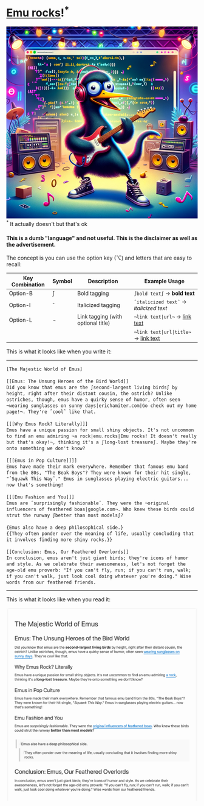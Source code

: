 # [Emu rocks](https://emu.rocks)!<sup>*</sup>
![An emu, rocking](emu.png)
<sup>*</sup> It actually doesn't but that's ok


#### This is a dumb "language" and not useful. This is the disclaimer as well as the advertisement.

The concept is you can use the option key (⌥) and letters that are easy to recall:

| Key Combination | Symbol | Description                        | Example Usage                                        |
|-----------------|--------|------------------------------------|------------------------------------------------------|
| Option-B        | ∫      | Bold tagging                       | `∫bold text∫` → **bold text**                        |
| Option-I        | ˆ      | Italicized tagging                 | `ˆitalicized textˆ` → *italicized text*              |
| Option-L        | ¬      | Link tagging (with optional title) | `¬link text\|url¬` → [link text](url)                |
|                 |        |                                    | `¬link text\|url\|title¬` → [link text](url "title") |


This is what it looks like when you write it:

---

```
[The Majestic World of Emus]

[[Emus: The Unsung Heroes of the Bird World]]
Did you know that emus are the ∫second-largest living birds∫ by height, right after their distant cousin, the ostrich? Unlike ostriches, though, emus have a quirky sense of humor, often seen ¬wearing sunglasses on sunny days|erichamiter.com|Go check out my home page!¬. They're ˆcoolˆ like that.

[[[Why Emus Rock? Literally]]]
Emus have a unique passion for small shiny objects. It's not uncommon to find an emu admiring ¬a rock|emu.rocks|Emu rocks! It doesn't really but that's okay!¬, thinking it's a ∫long-lost treasure∫. Maybe they're onto something we don't know?

[[[Emus in Pop Culture]]]]
Emus have made their mark everywhere. Remember that famous emu band from the 80s, "The Beak Boys"? They were known for their hit single, "ˆSquawk This Wayˆ." Emus in sunglasses playing electric guitars... now that's something!

[[[Emu Fashion and You]]]
Emus are ˆsurprisingly fashionableˆ. They were the ¬original influencers of feathered boas|google.com¬. Who knew these birds could strut the runway ∫better than most models∫?

{Emus also have a deep philosophical side.}
{{They often ponder over the meaning of life, usually concluding that it involves finding more shiny rocks.}}

[[Conclusion: Emus, Our Feathered Overlords]]
In conclusion, emus aren't just giant birds; they're icons of humor and style. As we celebrate their awesomeness, let's not forget the age-old emu proverb: "If you can't fly, run; if you can't run, walk; if you can't walk, just look cool doing whatever you're doing." Wise words from our feathered friends.
```

---

This is what it looks like when you read it:

![](emu-document.png)
